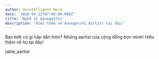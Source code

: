 ```yaml
---
author: Unintelligent Nerd
date: '2020-04-23T07:00:00.000Z'
title: 'Nghệ Sĩ Aavegotchi'
description: 'Hiểu thêm về Aavegotchi Aartist tại đây!'
---
```


Bạn biết có gì hấp dẫn hơm? Những aartist của cộng đồng bọn mình! Hiểu thêm về họ tại đây!

table_aartist